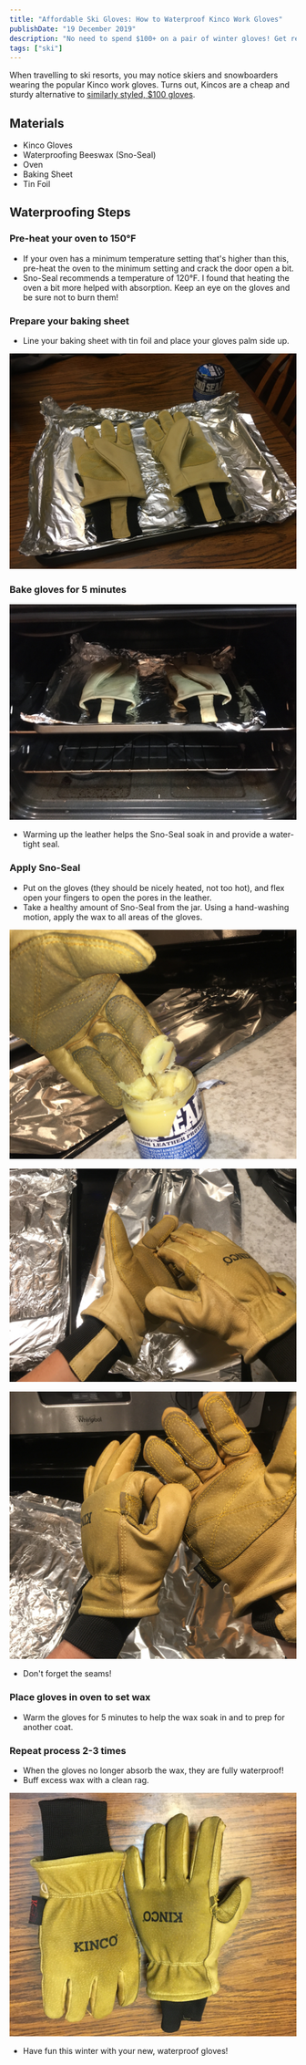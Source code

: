 ```yaml
---
title: "Affordable Ski Gloves: How to Waterproof Kinco Work Gloves"
publishDate: "19 December 2019"
description: "No need to spend $100+ on a pair of winter gloves! Get ready for ski season and waterproof your Kinco gloves."
tags: ["ski"]
---
```


When travelling to ski resorts, you may notice skiers and snowboarders wearing the popular Kinco work gloves.
Turns out, Kincos are a cheap and sturdy alternative to [similarly styled, \$100 gloves](https://www.evo.com/gloves/burton-gondy-gore-tex-leather#image=152928/641950/burton-gondy-gore-tex-leather-gloves-.jpg).

## Materials

- Kinco Gloves
- Waterproofing Beeswax (Sno-Seal)
- Oven
- Baking Sheet
- Tin Foil

## Waterproofing Steps

### Pre-heat your oven to 150°F

- If your oven has a minimum temperature setting that's higher than this, pre-heat the oven to the minimum setting and crack the door open a bit.
- Sno-Seal recommends a temperature of 120°F. I found that heating the oven a bit more helped with absorption. Keep an eye on the gloves and be sure not to burn them!

### Prepare your baking sheet

- Line your baking sheet with tin foil and place your gloves palm side up.

![Kinco gloves on baking sheet](./kincos-on-baking-sheet.jpg)

### Bake gloves for 5 minutes

![Gloves in the oven](./gloves-in-oven.jpg)

- Warming up the leather helps the Sno-Seal soak in and provide a water-tight seal.

### Apply Sno-Seal

- Put on the gloves (they should be nicely heated, not too hot), and flex open your fingers to open the pores in the leather.
- Take a healthy amount of Sno-Seal from the jar. Using a hand-washing motion, apply the wax to all areas of the gloves.

![Dipping gloves into Sno-Seal](./dip-gloves-in-wax.jpg)

![Applying wax to gloves](./apply-wax.jpg)

![Applying wax to seams of gloves](./apply-wax2.jpg)

- Don't forget the seams!

### Place gloves in oven to set wax

- Warm the gloves for 5 minutes to help the wax soak in and to prep for another coat.

### Repeat process 2-3 times

- When the gloves no longer absorb the wax, they are fully waterproof!
- Buff excess wax with a clean rag.

![Applying wax to seams of gloves](./finished-gloves.jpg)

- Have fun this winter with your new, waterproof gloves!